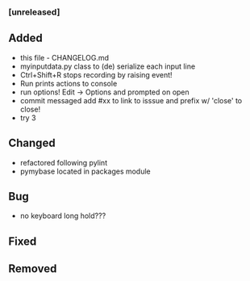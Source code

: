 ### [unreleased]
## Added
- this file - CHANGELOG.md
- myinputdata.py class to (de) serialize each input line
- Ctrl+Shift+R stops recording by raising event!
- Run prints actions to console
- run options! Edit -> Options and prompted on open
- commit messaged add #xx to link to isssue and prefix w/ 'close' to close!
- try 3
## Changed
- refactored following pylint
- pymybase located in packages module
## Bug
- no keyboard long hold???
## Fixed
## Removed